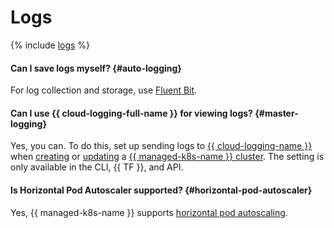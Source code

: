 # Logs

{% include [logs](../logs.md) %}


#### Can I save logs myself? {#auto-logging}

For log collection and storage, use [Fluent Bit](../../managed-kubernetes/tutorials/fluent-bit-logging.md).


#### Can I use {{ cloud-logging-full-name }} for viewing logs? {#master-logging}

Yes, you can. To do this, set up sending logs to [{{ cloud-logging-name }}](../../logging/) when [creating](../../managed-kubernetes/operations/kubernetes-cluster/kubernetes-cluster-create.md) or [updating](../../managed-kubernetes/operations/kubernetes-cluster/kubernetes-cluster-update.md) a [{{ managed-k8s-name }} cluster](../../managed-kubernetes/concepts/index.md#kubernetes-cluster). The setting is only available in the CLI, {{ TF }}, and API.

#### Is Horizontal Pod Autoscaler supported? {#horizontal-pod-autoscaler}

Yes, {{ managed-k8s-name }} supports [horizontal pod autoscaling](../../managed-kubernetes/concepts/autoscale.md#hpa).